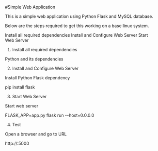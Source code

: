 #Simple Web Application

This is a simple web application using Python Flask and MySQL database. 

Below are the steps required to get this working on a base linux system.

Install all required dependencies
Install and Configure Web Server
Start Web Server
1. Install all required dependencies

Python and its dependencies

2. Install and Configure Web Server

Install Python Flask dependency

pip install flask

3. Start Web Server

Start web server

FLASK_APP=app.py flask run --host=0.0.0.0

4. Test

Open a browser and go to URL

http://<IP>:5000                          


